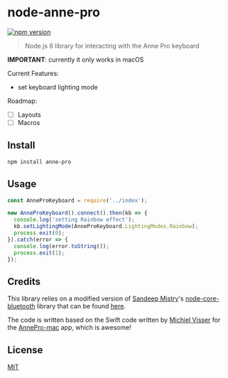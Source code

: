 # node-anne-pro

[![npm version](https://badge.fury.io/js/anne-pro.svg)](https://badge.fury.io/js/anne-pro)

> Node.js 8 library for interacting with the Anne Pro keyboard

**IMPORTANT**: currently it only works in macOS

Current Features:

- set keyboard lighting mode

Roadmap:

- [ ] Layouts
- [ ] Macros

## Install

```bash
npm install anne-pro
```

## Usage

```javascript
const AnneProKeyboard = require('../index');

new AnneProKeyboard().connect().then(kb => {
  console.log('setting Rainbow effect');
  kb.setLightingMode(AnneProKeyboard.LightingModes.Rainbow);
  process.exit(0);
}).catch(error => {
  console.log(error.toString());
  process.exit(1);
});
```

## Credits

This library relies on a modified version of [Sandeep Mistry](https://github.com/sandeepmistry)'s [node-core-bluetooth](https://github.com/sandeepmistry/node-core-bluetooth) library that can be found [here](https://github.com/fcoury/node-core-bluetooth).

The code is written based on the Swift code written by [Michiel Visser](https://github.com/msvisser) for the [AnnePro-mac](https://github.com/msvisser/AnnePro-mac) app, which is awesome!

## License

[MIT](http://vjpr.mit-license.org)
